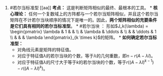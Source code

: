   1. #若尔当标准型  [[aa]]
	  **考点：** 这是判断矩阵相似的最终、最根本的工具。
    *   **核心理论：** 任何一个复数域上的方阵都与一个若尔当矩阵相似，并且这个若尔当矩阵在不计若尔当块顺序的情况下是唯一的。因此，**两个矩阵相似的充要条件是它们具有相同的若尔当标准型**。
    *   #若尔当块 ： 形如$J_k(\lambda) = \begin{pmatrix} \lambda & 1 & & \\ & \lambda & \ddots & \\ & & \ddots & 1 \\ & & & \lambda \end{pmatrix}_{k \times k}$的矩阵。
    *   **如何确定若尔当标准型：**
        *   对角线元素是矩阵的特征值。
        *   对应于特征值$\lambda$的若尔当块的个数，等于$\lambda$的几何重数，即$n - r(A-\lambda I)$。
        *   对应于特征值$\lambda$的尺寸大于等于$k$的若尔当块的个数，等于$r((A-\lambda I)^{k-1}) - r((A-\lambda I)^k)$。